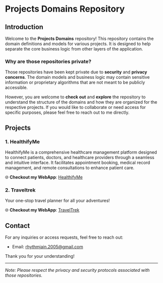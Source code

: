 # Projects Domains Repository

## Introduction
Welcome to the **Projects Domains** repository! This repository contains the domain definitions and models for various projects. It is designed to help separate the core business logic from other layers of the application. 

### Why are those repositories private?
Those repositories have been kept private due to **security** and **privacy concerns**. The domain models and business logic may contain sensitive information or proprietary algorithms that are not meant to be publicly accessible. 

However, you are welcome to **check out** and **explore** the repository to understand the structure of the domains and how they are organized for the respective projects. If you would like to collaborate or need access for specific purposes, please feel free to reach out to me directly.

## Projects

### 1. **HealthifyMe**
HealthifyMe is a comprehensive healthcare management platform designed to connect patients, doctors, and healthcare providers through a seamless and intuitive interface. It facilitates appointment booking,        medical record management, and remote consultations to enhance patient care.

🌐 **Checkout my WebApp**: [HealthifyMe](https://healthifymee.vercel.app/)

### 2. **Traveltrek**
Your one-stop travel planner for all your adventures!

🌐 **Checkout my WebApp**: [TravelTrek](https://traveltrek-zeta.vercel.app/)

## Contact

For any inquiries or access requests, feel free to reach out:

- Email: rhythmjain.2005@gmail.com

Thank you for your understanding!

---

*Note: Please respect the privacy and security protocols associated with those repositories.*
